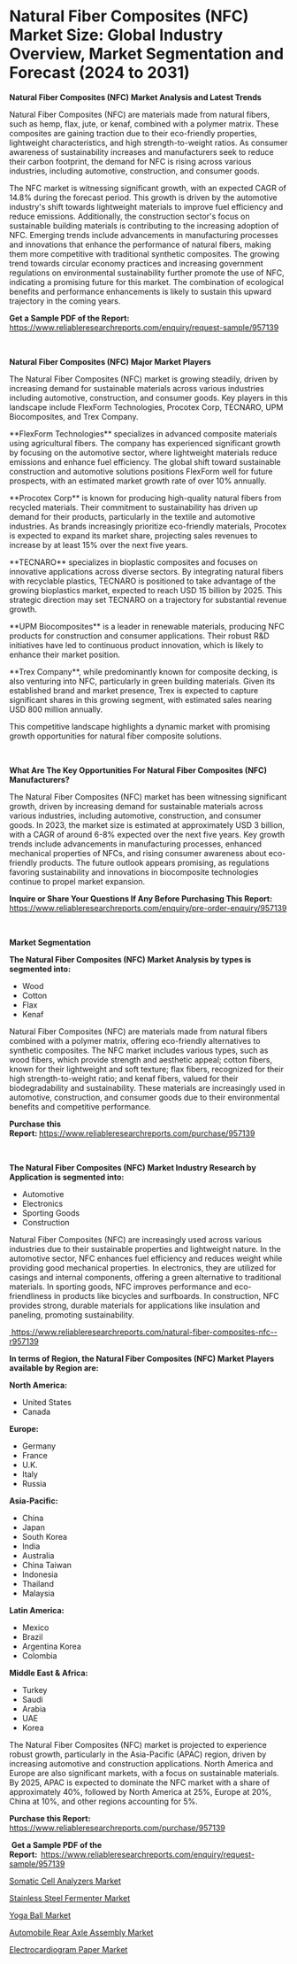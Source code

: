<p><h1>Natural Fiber Composites (NFC) Market Size: Global Industry Overview, Market Segmentation and Forecast (2024 to 2031)</h1></p><p><strong>Natural Fiber Composites (NFC) Market Analysis and Latest Trends</strong></p>
<p><p>Natural Fiber Composites (NFC) are materials made from natural fibers, such as hemp, flax, jute, or kenaf, combined with a polymer matrix. These composites are gaining traction due to their eco-friendly properties, lightweight characteristics, and high strength-to-weight ratios. As consumer awareness of sustainability increases and manufacturers seek to reduce their carbon footprint, the demand for NFC is rising across various industries, including automotive, construction, and consumer goods.</p><p>The NFC market is witnessing significant growth, with an expected CAGR of 14.8% during the forecast period. This growth is driven by the automotive industry's shift towards lightweight materials to improve fuel efficiency and reduce emissions. Additionally, the construction sector's focus on sustainable building materials is contributing to the increasing adoption of NFC. Emerging trends include advancements in manufacturing processes and innovations that enhance the performance of natural fibers, making them more competitive with traditional synthetic composites. The growing trend towards circular economy practices and increasing government regulations on environmental sustainability further promote the use of NFC, indicating a promising future for this market. The combination of ecological benefits and performance enhancements is likely to sustain this upward trajectory in the coming years.</p></p>
<p><strong>Get a Sample PDF of the Report:&nbsp;</strong> <a href="https://www.reliableresearchreports.com/enquiry/request-sample/957139?utm_campaign=7&utm_medium=2&utm_source=Github&utm_content=ia&utm_term=03122024&utm_id=natural-fiber-composites-nfc">https://www.reliableresearchreports.com/enquiry/request-sample/957139</a></p>
<p>&nbsp;</p>
<p><strong>Natural Fiber Composites (NFC) Major Market Players</strong></p>
<p><p>The Natural Fiber Composites (NFC) market is growing steadily, driven by increasing demand for sustainable materials across various industries including automotive, construction, and consumer goods. Key players in this landscape include FlexForm Technologies, Procotex Corp, TECNARO, UPM Biocomposites, and Trex Company.</p><p>**FlexForm Technologies** specializes in advanced composite materials using agricultural fibers. The company has experienced significant growth by focusing on the automotive sector, where lightweight materials reduce emissions and enhance fuel efficiency. The global shift toward sustainable construction and automotive solutions positions FlexForm well for future prospects, with an estimated market growth rate of over 10% annually.</p><p>**Procotex Corp** is known for producing high-quality natural fibers from recycled materials. Their commitment to sustainability has driven up demand for their products, particularly in the textile and automotive industries. As brands increasingly prioritize eco-friendly materials, Procotex is expected to expand its market share, projecting sales revenues to increase by at least 15% over the next five years.</p><p>**TECNARO** specializes in bioplastic composites and focuses on innovative applications across diverse sectors. By integrating natural fibers with recyclable plastics, TECNARO is positioned to take advantage of the growing bioplastics market, expected to reach USD 15 billion by 2025. This strategic direction may set TECNARO on a trajectory for substantial revenue growth.</p><p>**UPM Biocomposites** is a leader in renewable materials, producing NFC products for construction and consumer applications. Their robust R&D initiatives have led to continuous product innovation, which is likely to enhance their market position.</p><p>**Trex Company**, while predominantly known for composite decking, is also venturing into NFC, particularly in green building materials. Given its established brand and market presence, Trex is expected to capture significant shares in this growing segment, with estimated sales nearing USD 800 million annually.</p><p>This competitive landscape highlights a dynamic market with promising growth opportunities for natural fiber composite solutions.</p></p>
<p>&nbsp;</p>
<p><strong>What Are The Key Opportunities For Natural Fiber Composites (NFC) Manufacturers?</strong></p>
<p><p>The Natural Fiber Composites (NFC) market has been witnessing significant growth, driven by increasing demand for sustainable materials across various industries, including automotive, construction, and consumer goods. In 2023, the market size is estimated at approximately USD 3 billion, with a CAGR of around 6-8% expected over the next five years. Key growth trends include advancements in manufacturing processes, enhanced mechanical properties of NFCs, and rising consumer awareness about eco-friendly products. The future outlook appears promising, as regulations favoring sustainability and innovations in biocomposite technologies continue to propel market expansion.</p></p>
<p><strong>Inquire or Share Your Questions If Any Before Purchasing This Report:</strong> <a href="https://www.reliableresearchreports.com/enquiry/pre-order-enquiry/957139?utm_campaign=7&utm_medium=2&utm_source=Github&utm_content=ia&utm_term=03122024&utm_id=natural-fiber-composites-nfc">https://www.reliableresearchreports.com/enquiry/pre-order-enquiry/957139</a></p>
<p>&nbsp;</p>
<p><strong>Market Segmentation</strong></p>
<p><strong>The Natural Fiber Composites (NFC) Market Analysis by types is segmented into:</strong></p>
<p><ul><li>Wood</li><li>Cotton</li><li>Flax</li><li>Kenaf</li></ul></p>
<p><p>Natural Fiber Composites (NFC) are materials made from natural fibers combined with a polymer matrix, offering eco-friendly alternatives to synthetic composites. The NFC market includes various types, such as wood fibers, which provide strength and aesthetic appeal; cotton fibers, known for their lightweight and soft texture; flax fibers, recognized for their high strength-to-weight ratio; and kenaf fibers, valued for their biodegradability and sustainability. These materials are increasingly used in automotive, construction, and consumer goods due to their environmental benefits and competitive performance.</p></p>
<p><strong>Purchase this Report:&nbsp;</strong><a href="https://www.reliableresearchreports.com/purchase/957139?utm_campaign=7&utm_medium=2&utm_source=Github&utm_content=ia&utm_term=03122024&utm_id=natural-fiber-composites-nfc">https://www.reliableresearchreports.com/purchase/957139</a></p>
<p>&nbsp;</p>
<p><strong>The Natural Fiber Composites (NFC) Market Industry Research by Application is segmented into:</strong></p>
<p><ul><li>Automotive</li><li>Electronics</li><li>Sporting Goods</li><li>Construction</li></ul></p>
<p><p>Natural Fiber Composites (NFC) are increasingly used across various industries due to their sustainable properties and lightweight nature. In the automotive sector, NFC enhances fuel efficiency and reduces weight while providing good mechanical properties. In electronics, they are utilized for casings and internal components, offering a green alternative to traditional materials. In sporting goods, NFC improves performance and eco-friendliness in products like bicycles and surfboards. In construction, NFC provides strong, durable materials for applications like insulation and paneling, promoting sustainability.</p></p>
<p><a href="https://www.reliableresearchreports.com/natural-fiber-composites-nfc--r957139?utm_campaign=7&utm_medium=2&utm_source=Github&utm_content=ia&utm_term=03122024&utm_id=natural-fiber-composites-nfc">&nbsp;https://www.reliableresearchreports.com/natural-fiber-composites-nfc--r957139</a></p>
<p><strong>In terms of Region, the Natural Fiber Composites (NFC) Market Players available by Region are:</strong></p>
<p>
    <p> <strong> North America: </strong>
        <ul>
            <li>United States</li>
            <li>Canada</li>
        </ul>
        </p> 
    <p> <strong> Europe: </strong>
        <ul>
            <li>Germany</li>
            <li>France</li>
            <li>U.K.</li>
            <li>Italy</li>
            <li>Russia</li>
        </ul>
        </p> 
    <p> <strong> Asia-Pacific: </strong>
        <ul>
            <li>China</li>
            <li>Japan</li>
            <li>South Korea</li>
            <li>India</li>
            <li>Australia</li>
            <li>China Taiwan</li>
            <li>Indonesia</li>
            <li>Thailand</li>
            <li>Malaysia</li>
        </ul>
        </p> 
    <p> <strong> Latin America: </strong>
        <ul>
            <li>Mexico</li>
            <li>Brazil</li>
            <li>Argentina Korea</li>
            <li>Colombia</li>
        </ul>
        </p> 
    <p> <strong> Middle East & Africa: </strong>
        <ul>
            <li>Turkey</li>
            <li>Saudi</li>
            <li>Arabia</li>
            <li>UAE</li>
            <li>Korea</li>
        </ul>
    </p>
    </p>
<p><p>The Natural Fiber Composites (NFC) market is projected to experience robust growth, particularly in the Asia-Pacific (APAC) region, driven by increasing automotive and construction applications. North America and Europe are also significant markets, with a focus on sustainable materials. By 2025, APAC is expected to dominate the NFC market with a share of approximately 40%, followed by North America at 25%, Europe at 20%, China at 10%, and other regions accounting for 5%.</p></p>
<p><strong>Purchase this Report: </strong><a href="https://www.reliableresearchreports.com/purchase/957139?utm_campaign=7&utm_medium=2&utm_source=Github&utm_content=ia&utm_term=03122024&utm_id=natural-fiber-composites-nfc">https://www.reliableresearchreports.com/purchase/957139</a></p>
<p>&nbsp;<strong>Get a Sample PDF of the Report:&nbsp;&nbsp;</strong><a href="https://www.reliableresearchreports.com/enquiry/request-sample/957139?utm_campaign=7&utm_medium=2&utm_source=Github&utm_content=ia&utm_term=03122024&utm_id=natural-fiber-composites-nfc">https://www.reliableresearchreports.com/enquiry/request-sample/957139</a></p>
<p><strong></strong></p>
<p><p><a href="https://issuu.com/reportprime-2/docs/somatic-cell-analyzers-market-size-2030.pptx?utm_campaign=7&utm_medium=2&utm_source=Github&utm_content=ia&utm_term=03122024&utm_id=natural-fiber-composites-nfc">Somatic Cell Analyzers Market</a></p><p><a href="https://www.linkedin.com/pulse/stainless-steel-fermenter-market-evolution-future-outlook-6pdpf?utm_campaign=7&utm_medium=2&utm_source=Github&utm_content=ia&utm_term=03122024&utm_id=natural-fiber-composites-nfc">Stainless Steel Fermenter Market</a></p><p><a href="https://issuu.com/reportprime-2/docs/yoga-ball-market-size-2030.pptx?utm_campaign=7&utm_medium=2&utm_source=Github&utm_content=ia&utm_term=03122024&utm_id=natural-fiber-composites-nfc">Yoga Ball Market</a></p><p><a href="https://github.com/provorikovar/Market-Research-Report-List-6/blob/main/automobile-rear-axle-assembly-market.md?utm_campaign=7&utm_medium=2&utm_source=Github&utm_content=ia&utm_term=03122024&utm_id=natural-fiber-composites-nfc">Automobile Rear Axle Assembly Market</a></p><p><a href="https://www.linkedin.com/pulse/detailed-analysis-electrocardiogram-paper-market-size-p4gbe?utm_campaign=7&utm_medium=2&utm_source=Github&utm_content=ia&utm_term=03122024&utm_id=natural-fiber-composites-nfc">Electrocardiogram Paper Market</a></p></p>